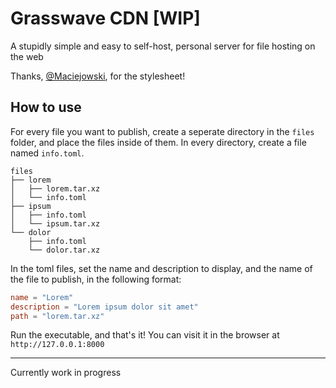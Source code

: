 # Grasswave CDN [WIP]
A stupidly simple and easy to self-host, personal server for file hosting on the web

Thanks, [@Maciejowski](https://github.com/maciejowski2006/), for the stylesheet!

## How to use
For every file you want to publish, create a seperate directory in the `files` folder, and place the files inside of them. In every directory, create a file named `info.toml`.
```
files
├── lorem
│   ├── lorem.tar.xz
│   └── info.toml
├── ipsum
│   ├── info.toml
│   └── ipsum.tar.xz
└── dolor
    ├── info.toml
    └── dolor.tar.xz
```
In the toml files, set the name and description to display, and the name of the file to publish, in the following format:
```toml
name = "Lorem"
description = "Lorem ipsum dolor sit amet"
path = "lorem.tar.xz"
```
Run the executable, and that's it! You can visit it in the browser at `http://127.0.0.1:8000`

---
Currently work in progress
